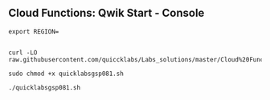 ## Cloud Functions: Qwik Start - Console

```
export REGION=


curl -LO raw.githubusercontent.com/quiccklabs/Labs_solutions/master/Cloud%20Functions%20Qwik%20Start%20%20Console/quicklabsgsp081.sh

sudo chmod +x quicklabsgsp081.sh

./quicklabsgsp081.sh
```
